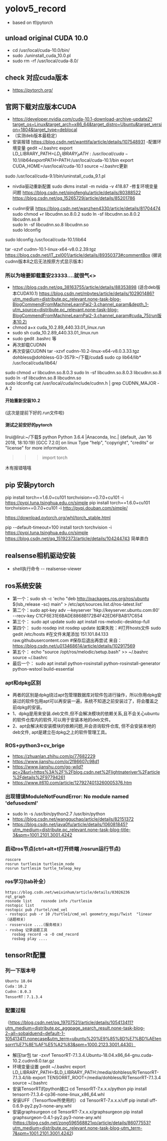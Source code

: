 # yolov5_record
- based on tf/pytorch
## unload original CUDA 10.0
- cd /usr/local/cuda-10.0/bin/
- sudo ./uninstall_cuda_10.0.pl
- sudo rm -rf /usr/local/cuda-8.0/
## check 对应cuda版本
- https://pytorch.org/
## 官网下载对应版本CUDA
- https://developer.nvidia.com/cuda-10.1-download-archive-update2?target_os=Linux&target_arch=x86_64&target_distro=Ubuntu&target_version=1804&target_type=deblocal
- （实测deb版本最稳定）
- 安装报错 https://blog.csdn.net/wanttifa/article/details/107548931
-配置环境变量
gedit ~/.bashrc
export LD_LIBRARY_PATH=$LD_LIBRARY_PATH:/usr/local/cuda-10.1/lib64
export PATH=$PATH:/usr/local/cuda-10.1/bin
export CUDA_HOME=/usr/local/cuda-10.1
source ~/.bashrc更新

sudo /usr/local/cuda-9.1/bin/uninstall_cuda_9.1.pl
- nivdia驱动重新配置
sudo dkms install -m nvidia -v 418.87
-修复环境变量问题
https://blog.csdn.net/qingfenglu/article/details/80388522
https://blog.csdn.net/qq_15265729/article/details/85201786

- cudnn安装
https://blog.csdn.net/wanzhen4330/article/details/81704474
sudo chmod +r libcudnn.so.8.0.2
sudo ln -sf libcudnn.so.8.0.2 libcudnn.so.8  
sudo ln -sf libcudnn.so.8 libcudnn.so     
sudo ldconfig

 sudo ldconfig /usr/local/cuda-10.1/lib64
 
 tar -xzvf cudnn-10.1-linux-x64-v8.0.2.39.tgz
 https://blog.csdn.net/IT_zxl001/article/details/89350373#commentBox
 (据说cudnn版本8之后无法按原方式显示版本）
 
 ### 所以为啥要卸载重安23333....就很气<>
- https://blog.csdn.net/qq_38163755/article/details/88353898 (适合deb版本CUDA10.1)
https://blog.csdn.net/mbytes/article/details/102901486?utm_medium=distribute.pc_relevant.none-task-blog-BlogCommendFromMachineLearnPai2-3.channel_param&depth_1-utm_source=distribute.pc_relevant.none-task-blog-BlogCommendFromMachineLearnPai2-3.channel_param#cuda_75(run版本10.2)
- chmod a+x cuda_10.2.89_440.33.01_linux.run
- sudo sh cuda_10.2.89_440.33.01_linux.run
- sudo gedit .bashrc 等
- 再次卸载CUDNN
- 再次安装CUDNN
tar -xzvf cudnn-10.2-linux-x64-v8.0.3.33.tgz
dohbless@dohbless-G3-3579:~/下载/cuda$ sudo cp lib64/lib* /usr/local/cuda/lib64/

sudo chmod +r libcudnn.so.8.0.3
sudo ln -sf libcudnn.so.8.0.3 libcudnn.so.8
sudo ln -sf libcudnn.so.8 libcudnn.so     
sudo ldconfig
cat /usr/local/cuda/include/cudnn.h | grep CUDNN_MAJOR -A 2
#### 开始重新安装10.2
(这次是提前下好的.run文件啦)
#### 测试之前安好的pytorch
lirui@lirui:~/下载$ python
Python 3.6.4 |Anaconda, Inc.| (default, Jan 16 2018, 18:10:19) 
[GCC 7.2.0] on linux
Type "help", "copyright", "credits" or "license" for more information.
>>> import torch
>>> 
木有报错嘻嘻
## pip 安装pytorch
 pip install torch==1.6.0+cu101 torchvision==0.7.0+cu101 -i  https://pypi.tuna.tsinghua.edu.cn/simple
  pip install torch==1.6.0+cu101 torchvision==0.7.0+cu101 -i http://pypi.douban.com/simple/
  
  https://download.pytorch.org/whl/torch_stable.html
  
  pip --default-timeout=100 install torch torchvision -i  https://pypi.tuna.tsinghua.edu.cn/simple
https://blog.csdn.net/qq_15192373/article/details/104244743 简单直白

## realsense相机驱动安装
- shell执行命令
-- realsense-viewer

## ros系统安装
- 第一个：sudo sh -c 'echo "deb http://packages.ros.org/ros/ubuntu $(lsb_release -sc) main" > /etc/apt/sources.list.d/ros-latest.list'
- 第二个：sudo apt-key adv --keyserver 'hkp://keyserver.ubuntu.com:80' --recv-key C1CF6E31E6BADE8868B172B4F42ED6FBAB17C654
- 第三个：
sudo apt update
sudo apt install ros-melodic-desktop-full
- 第四个：
sudo rosdep init
rosdep update
如果失败：#打开hosts文件
sudo gedit /etc/hosts
#在文件末尾添加
151.101.84.133 raw.githubusercontent.com
#保存后退出再尝试
来自：https://blog.csdn.net/u013468614/article/details/102917569
- 第五个：
echo "source /opt/ros/melodic/setup.bash" >> ~/.bashrc
source ~/.bashrc
- 最后一个：
sudo apt install python-rosinstall python-rosinstall-generator python-wstool build-essential
### apt和dpkg区别
- 两者的区别是dpkg绕过apt包管理数据库对软件包进行操作，所以你用dpkg安装过的软件包用apt可以再安装一遍，系统不知道之前安装过了，将会覆盖之前dpkg的安装。
- 1、dpkg是用来安装.deb文件,但不会解决模块的依赖关系,且不会关心ubuntu的软件仓库内的软件,可以用于安装本地的deb文件。
- 2、apt会解决和安装模块的依赖问题,并会咨询软件仓库, 但不会安装本地的deb文件, apt是建立在dpkg之上的软件管理工具。
### ROS+python3+cv_brige
- https://zhuanlan.zhihu.com/p/77682229
- https://www.jianshu.com/p/2f86607c98d1
- https://www.jianshu.com/go-wild?ac=2&url=https%3A%2F%2Fblog.csdn.net%2Flightnateriver%2Farticle%2Fdetails%2F97794261
- https://www.it610.com/article/1279274013260005376.htm
### 出现错误ModuleNotFoundError: No module named 'defusedxml'
- sudo ln -s /usr/bin/python2.7 /usr/bin/python
- https://blog.csdn.net/wangguchao/article/details/82151372
- https://blog.csdn.net/java0fu/article/details/106081845?utm_medium=distribute.pc_relevant.none-task-blog-title-3&spm=1001.2101.3001.4242
### 启动ros节点(ctrl+alt+t打开终端 /rosrun运行节点)
    roscore
    rosrun turtlesim turtlesim_node
    rosrun turtlesim turtle_teleop_key
### ros学习(tab补全）
    https://blog.csdn.net/weixinhum/article/details/83026236
    rqt_graph
    rosnode list    rosnode info /turtlesim    
    rostopic list
    rostopic pub /turtel/cmd_vel
    - rostopic pub -r 10 /turtle1/cmd_vel geometry_msgs/Twist  "linear  （话题相关）
    - rosservice ....(服务相关)
    - rosbag 记录话题工具
       rosbag record -a -O cmd_record
       rosbag play ....


## tensorRt配置
### 列一下版本号

    Ubuntu 18.04
    Cuda：10.2
    Cudnn：8.0.3
    TensorRT：7.1.3.4
### 配置过程
（https://blog.csdn.net/qq_19707521/article/details/105413411?utm_medium=distribute.pc_aggpage_search_result.none-task-blog-2~all~sobaiduend~default-1-105413411.nonecase&utm_term=ubuntu%20%E9%85%8D%E7%BD%AEtensorrt%E7%8E%AF%E5%A2%83&spm=1000.2123.3001.4430）
-  解压tar包
    tar -zxvf  TensorRT-7.1.3.4.Ubuntu-18.04.x86_64-gnu.cuda-10.2.cudnn8.0.tar.gz
- 环境变量设置
    gedit ~/.bashrc
    export LD_LIBRARY_PATH=$LD_LIBRARY_PATH:/media/dohbless/R/TensorRT-7.1.3.4/lib
    export TENSORRT_ROOT=/media/dohbless/R/TensorRT-7.1.3.4
    source ~/.bashrc
- 安装TensorRT的python接口
    cd TensorRT-7.x.x.x/python
    pip install tensorrt-7.1.3.4-cp36-none-linux_x86_64.whl
 - 安装UFF（Tensorflow所使用的）
    cd TensorRT-7.x.x.x/uff
    pip install uff-0.6.9-py2.py3-none-any.whl
 - 安装graphsurgeon
    cd TensorRT-7.x.x.x/graphsurgeon
    pip install graphsurgeon-0.4.1-py2.py3-none-any.whl
    (https://blog.csdn.net/zong596568821xp/article/details/86077553?utm_medium=distribute.pc_relevant.none-task-blog-utm_term-7&spm=1001.2101.3001.4242)
